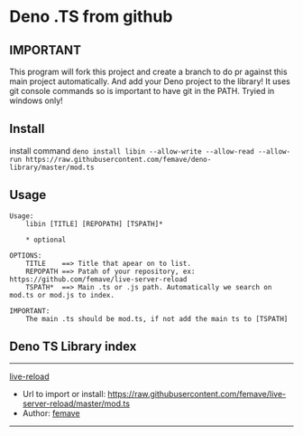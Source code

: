 # Deno .TS from github

## IMPORTANT

This program will fork this project and create a branch to do pr against this main project automatically.
And add your Deno project to the library!
It uses git console commands so is important to have git in the PATH.
Tryied in windows only!

## Install

install command 
`deno install libin --allow-write --allow-read --allow-run https://raw.githubusercontent.com/femave/deno-library/master/mod.ts`

## Usage

```
Usage:
    libin [TITLE] [REPOPATH] [TSPATH]*

    * optional

OPTIONS:
    TITLE    ==> Title that apear on to list.
    REPOPATH ==> Patah of your repository, ex: https://github.com/femave/live-server-reload
    TSPATH*  ==> Main .ts or .js path. Automatically we search on mod.ts or mod.js to index.

IMPORTANT:
    The main .ts should be mod.ts, if not add the main ts to [TSPATH]
```

## Deno TS Library index

---
[live-reload](https://github.com/femave/live-server-reload)
- Url to import or install: https://raw.githubusercontent.com/femave/live-server-reload/master/mod.ts
- Author: [femave](https://github.com/femave)
---